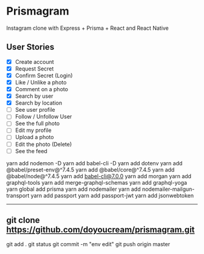 # Prismagram

Instagram clone with Express + Prisma + React and React Native

## User Stories

- [x] Create account
- [x] Request Secret
- [x] Confirm Secret (Login)
- [x] Like / Unlike a photo
- [x] Comment on a photo
- [x] Search by user
- [x] Search by location
- [ ] See user profile
- [ ] Follow / Unfollow User
- [ ] See the full photo
- [ ] Edit my profile
- [ ] Upload a photo
- [ ] Edit the photo (Delete)
- [ ] See the feed

yarn add nodemon -D
yarn add babel-cli -D
yarn add dotenv
yarn add @babel/preset-env@^7.4.5
yarn add @babel/core@^7.4.5
yarn add @babel/node@^7.4.5
yarn add babel-cli@7.0.0
yarn add morgan
yarn add graphql-tools
yarn add merge-graphql-schemas
yarn add graphql-yoga
yarn global add prisma
yarn add nodemailer
yarn add nodemailer-mailgun-transport
yarn add passport
yarn add passport-jwt
yarn add jsonwebtoken

------------------------------------------------------
git clone https://github.com/doyoucream/prismagram.git
------------------------------------------------------

git add .
git status
git commit -m "env edit"
git push origin master